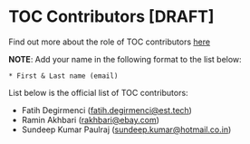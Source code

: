# TOC Contributors [DRAFT]

Find out more about the role of TOC contributors [here](CONTRIBUTING.md#toc-contributors)

__NOTE__: Add your name in the following format to the list below:

```
* First & Last name (email)
```

List below is the official list of TOC contributors:

* Fatih Degirmenci (fatih.degirmenci@est.tech)
* Ramin Akhbari (rakhbari@ebay.com)
* Sundeep Kumar Paulraj (sundeep.kumar@hotmail.co.in)
